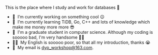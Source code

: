
This is the place where I study and work for databases 💪

- 🔭 &nbsp;I’m currently working on something cool :wink:
- 🌱 &nbsp;I’m currently learning TiDB, Go, C++ and lots of knowledge which make me money more more 😎
- 💬 &nbsp;I'm a graduate student in computer science. Although my coding is sooooo bad, I'm very handsome 🤵‍♂️
- 👨‍💻 &nbsp;My English is sooooo poor, so that all my introduction, thanks 😭
- 📮 &nbsp;My email is dyp_workshop@163.com. 
